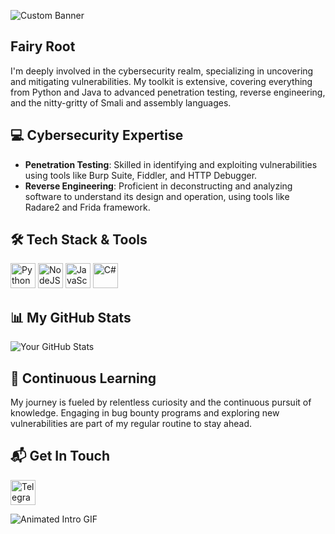 ![Custom Banner](https://repository-images.githubusercontent.com/588181932/e36ec678-7984-4cdd-8e4c-a3932772ff8e)

## Fairy Root

I'm deeply involved in the cybersecurity realm, specializing in uncovering and mitigating vulnerabilities. My toolkit is extensive, covering everything from Python and Java to advanced penetration testing, reverse engineering, and the nitty-gritty of Smali and assembly languages.

## 💻 Cybersecurity Expertise
- **Penetration Testing**: Skilled in identifying and exploiting vulnerabilities using tools like Burp Suite, Fiddler, and HTTP Debugger.
- **Reverse Engineering**: Proficient in deconstructing and analyzing software to understand its design and operation, using tools like Radare2 and Frida framework.

## 🛠️ Tech Stack & Tools
<p>
  <img alt="Python" src="https://assets-v2.lottiefiles.com/a/62e02bc6-116f-11ee-aeb0-077c335b3c67/XpwfUikILP.gif" width="40" height="40"/>
  <img alt="NodeJS" src="https://camo.githubusercontent.com/fb04d4c58abf9467c9658076097e5c0266853fcaca3911426b675873531b50ea/68747470733a2f2f6d656469612e67697068792e636f6d2f6d656469612f6b64466338667562675333316238447356752f67697068792e676966" width="40" height="40"/>
  <img alt="JavaScript" src="https://media.tenor.com/TReUojNlZ6wAAAAi/js-javascript.gif" width="40" height="40"/>
  <img alt="C#" src="https://camo.githubusercontent.com/778714951cd9b5d78e576f2148df29a73a2f84cddad602518eca234511a8fa25/68747470733a2f2f6d69722d73332d63646e2d63662e626568616e63652e6e65742f70726f6a6563745f6d6f64756c65732f6d61785f313230302f36323263613035323037313736312e353930333465373461626233362e676966" width="40" height="40"/>
  <!-- Add more icons accordingly -->
</p>

## 📊 My GitHub Stats
![Your GitHub Stats](https://github-readme-stats.vercel.app/api?username=fairy-root&show_icons=true&theme=radical)

## 🌱 Continuous Learning
My journey is fueled by relentless curiosity and the continuous pursuit of knowledge. Engaging in bug bounty programs and exploring new vulnerabilities are part of my regular routine to stay ahead.

## 📬 Get In Touch
<p>
  <a href="https://t.me/FairyRoot"><img alt="Telegram" src="https://media.tenor.com/9ZsRZ-PXPlwAAAAi/telegram-gif.gif" width="40" height="40"/></a>
  <!-- Add more animated social icons accordingly -->
</p>

![Animated Intro GIF](https://static.wixstatic.com/media/b313a9_89ebec0c5f384c65a9551f0c1ec18ca9~mv2.gif)
